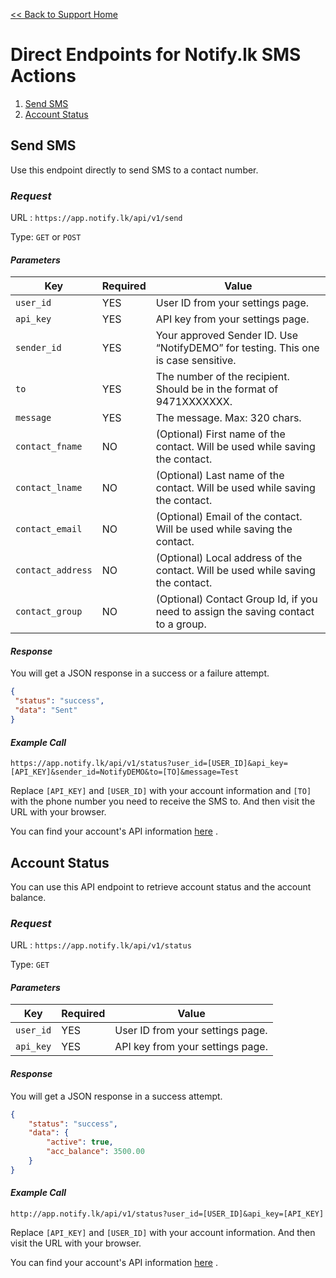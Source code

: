 [<< Back to Support Home](/)

# Direct Endpoints for Notify.lk SMS Actions

1. [Send SMS](#send-sms)
2. [Account Status](#account-status)

## Send SMS

Use this endpoint directly to send SMS to a contact number.

### _Request_

URL : `https://app.notify.lk/api/v1/send`

Type: `GET` or `POST`

#### _Parameters_

| Key | Required | Value |
| --- | --- | --- |
| `user_id` | YES | User ID from your settings page. |
| `api_key` | YES | API key from your settings page. |
| `sender_id` | YES | Your approved Sender ID. Use “NotifyDEMO” for testing. This one is case sensitive. |
| `to` | YES | The number of the recipient. Should be in the format of 9471XXXXXXX. |
| `message` | YES | The message. Max: 320 chars. |
| `contact_fname` | NO | (Optional) First name of the contact. Will be used while saving the contact. |
| `contact_lname` | NO | (Optional) Last name of the contact. Will be used while saving the contact. |
| `contact_email` | NO | (Optional) Email of the contact. Will be used while saving the contact. |
| `contact_address` | NO | (Optional) Local address of the contact. Will be used while saving the contact. |
| `contact_group` | NO | (Optional) Contact Group Id, if you need to assign the saving contact to a group. |

#### _Response_

You will get a JSON response in a success or a failure attempt.

```json
{
 "status": "success",
 "data": "Sent"
}
```

#### _Example Call_

```
https://app.notify.lk/api/v1/status?user_id=[USER_ID]&api_key=[API_KEY]&sender_id=NotifyDEMO&to=[TO]&message=Test
```

Replace `[API_KEY]` and `[USER_ID]` with your account information and `[TO]` with the phone number you need to receive the SMS to. And then visit the URL with your browser.

You can find your account's API information [here](https://app.notify.lk/settings/api-keys) .

## Account Status 

You can use this API endpoint to retrieve account status and the account balance.

### _Request_

URL : `https://app.notify.lk/api/v1/status`

Type: `GET`

#### _Parameters_

| Key | Required | Value |
| --- | --- | --- |
| `user_id` | YES | User ID from your settings page. |
| `api_key` | YES | API key from your settings page. |

#### _Response_

You will get a JSON response in a success attempt.

```json
{
    "status": "success",
    "data": {
        "active": true,
        "acc_balance": 3500.00
    }
}
```

#### _Example Call_

```
http://app.notify.lk/api/v1/status?user_id=[USER_ID]&api_key=[API_KEY]
```

Replace `[API_KEY]` and `[USER_ID]` with your account information. And then visit the URL with your browser.

You can find your account's API information [here](https://app.notify.lk/settings/api-keys) .
